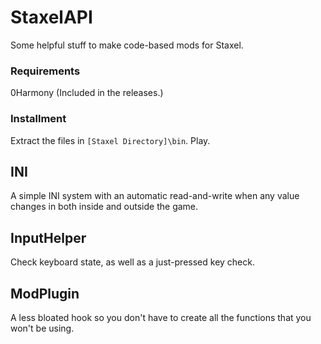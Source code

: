 # StaxelAPI
Some helpful stuff to make code-based mods for Staxel.

### Requirements
0Harmony (Included in the releases.)

### Installment
Extract the files in `[Staxel Directory]\bin`.
Play.

## INI
A simple INI system with an automatic read-and-write when any value changes in both inside and outside the game.

## InputHelper
Check keyboard state, as well as a just-pressed key check.

## ModPlugin
A less bloated hook so you don't have to create all the functions that you won't be using.
